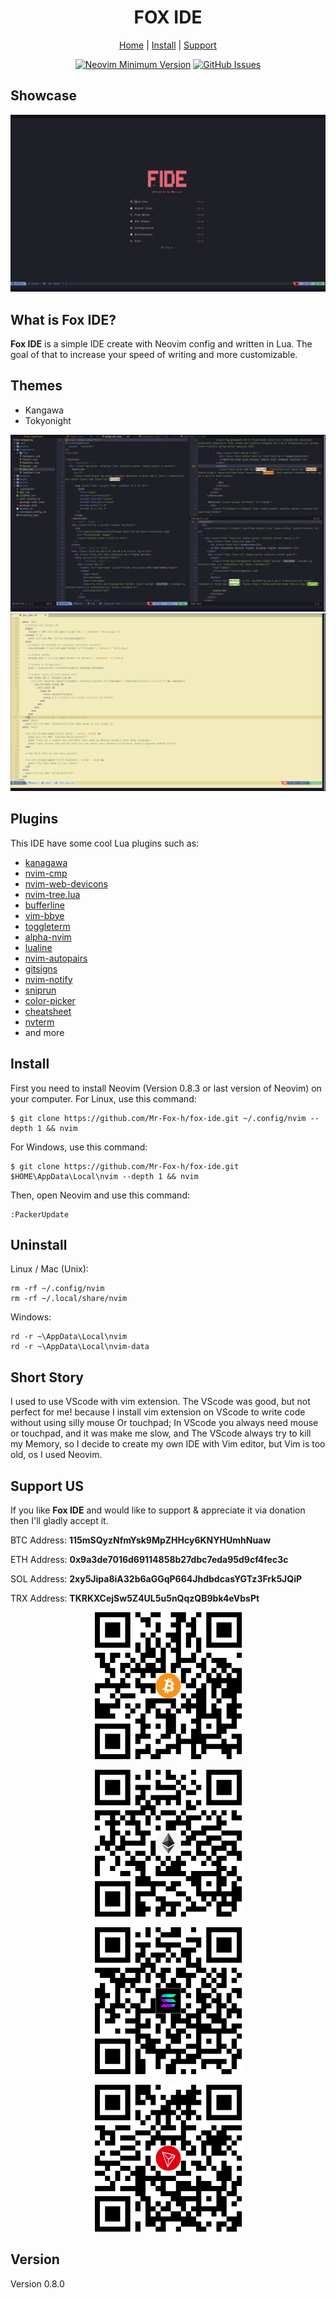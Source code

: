 <h1 align="center">FOX IDE</h1>
<div align="center">
	<a href="https://mr-fox-h.github.io">Home</a>
  <span> | </span>
  <a href="https://github.com/Mr-Fox-h/fox-ide#install">Install</a>
  <span> | </span>
	<a href="https://github.com/Mr-Fox-h/fox-ide#gift_heart-support">Support</a>
  <p></p>
</div>

<div align="center">

[![Neovim Minimum Version](https://img.shields.io/badge/Neovim-0.8.3-blueviolet.svg?style=flat-square&logo=Neovim&color=90E59A&logoColor=white)](https://github.com/neovim/neovim)
[![GitHub Issues](https://img.shields.io/github/issues/FOX-IDE/Foxide.svg?style=flat-square)](https://github.com/Mr-Fox-h/fox-ide/issues)

</div>

## Showcase

![alt text](<IMG/Screenshot from 2024-12-11 16-57-11.png>)

## What is Fox IDE?

**Fox IDE** is a simple IDE create with Neovim config and written in Lua. The goal of that to increase your speed of writing and more customizable.

## Themes

- Kangawa
- Tokyonight

![alt text](<IMG/Screenshot from 2024-12-11 13-09-44.png>)
![alt text](<IMG/Screenshot from 2024-12-11 13-13-11.png>)

## Plugins

This IDE have some cool Lua plugins such as:

- [kanagawa](https://github.com/rebelot/kanagawa.nvim)
- [nvim-cmp](https://github.com/hrsh7th/nvim-cmp)
- [nvim-web-devicons](https://github.com/nvim-tree/nvim-web-devicons)
- [nvim-tree.lua](https://github.com/nvim-tree/nvim-tree.lua)
- [bufferline](https://github.com/akinsho/bufferline.nvim)
- [vim-bbye](https://github.com/moll/vim-bbye)
- [toggleterm](https://github.com/akinsho/toggleterm.nvim)
- [alpha-nvim](https://github.com/goolord/alpha-nvim)
- [lualine](https://github.com/nvim-lualine/lualine.nvim)
- [nvim-autopairs](https://github.com/windwp/nvim-autopairs)
- [gitsigns](https://github.com/lewis6991/gitsigns.nvim)
- [nvim-notify](https://github.com/rcarriga/nvim-notify)
- [sniprun](https://github.com/michaelb/sniprun)
- [color-picker](https://github.com/ziontee113/color-picker.nvim)
- [cheatsheet](https://github.com/sudormrfbin/cheatsheet.nvim)
- [nvterm](https://github.com/NvChad/nvterm)
- and more

## Install

First you need to install Neovim (Version 0.8.3 or last version of Neovim) on your computer. For Linux, use this command:

```
$ git clone https://github.com/Mr-Fox-h/fox-ide.git ~/.config/nvim --depth 1 && nvim
```

For Windows, use this command:

```
$ git clone https://github.com/Mr-Fox-h/fox-ide.git $HOME\AppData\Local\nvim --depth 1 && nvim
```

Then, open Neovim and use this command:

```
:PackerUpdate
```

## Uninstall

Linux / Mac (Unix):

```
rm -rf ~/.config/nvim
rm -rf ~/.local/share/nvim
```

Windows:

```
rd -r ~\AppData\Local\nvim
rd -r ~\AppData\Local\nvim-data
```

## Short Story

I used to use VScode with vim extension. The VScode was good, but not perfect for me! because I install vim extension on VScode to write code without using silly mouse Or touchpad; In VScode you always need mouse or touchpad, and it was make me slow, and The VScode always try to kill my Memory, so I decide to create my own IDE with Vim editor, but Vim is too old, os I used Neovim.

## Support US

If you like **Fox IDE** and would like to support & appreciate it via donation then I'll gladly accept it.

BTC Address: **115mSQyzNfmYsk9MpZHHcy6KNYHUmhNuaw**

ETH Address: **0x9a3de7016d69114858b27dbc7eda95d9cf4fec3c**

SOL Address: **2xy5Jipa8iA32b6aGGqP664JhdbdcasYGTz3Frk5JQiP**

TRX Address: **TKRKXCejSw5Z4UL5u5nQqzQB9bk4eVbsPt**

<div align="center">

  <img src="IMG/B.png">
  <p></p>
  <p></p>
  <img src="IMG/E.png">
  <p></p>
  <p></p>
  <img src="IMG/S.png">
  <p></p>
  <p></p>
  <img src="IMG/T.png">
  <p></p>
  <p></p>

</div>

## Version

Version 0.8.0
